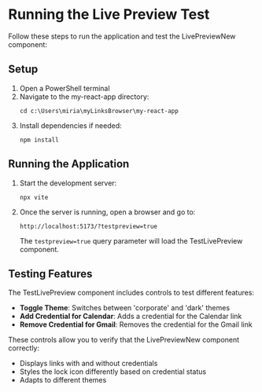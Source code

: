 # Running the Live Preview Test

Follow these steps to run the application and test the LivePreviewNew component:

## Setup

1. Open a PowerShell terminal
2. Navigate to the my-react-app directory:
   ```
   cd c:\Users\miria\myLinksBrowser\my-react-app
   ```
3. Install dependencies if needed:
   ```
   npm install
   ```

## Running the Application

1. Start the development server:
   ```
   npx vite
   ```
2. Once the server is running, open a browser and go to:
   ```
   http://localhost:5173/?testpreview=true
   ```
   
   The `testpreview=true` query parameter will load the TestLivePreview component.

## Testing Features

The TestLivePreview component includes controls to test different features:

- **Toggle Theme**: Switches between 'corporate' and 'dark' themes
- **Add Credential for Calendar**: Adds a credential for the Calendar link
- **Remove Credential for Gmail**: Removes the credential for the Gmail link

These controls allow you to verify that the LivePreviewNew component correctly:
- Displays links with and without credentials
- Styles the lock icon differently based on credential status
- Adapts to different themes
